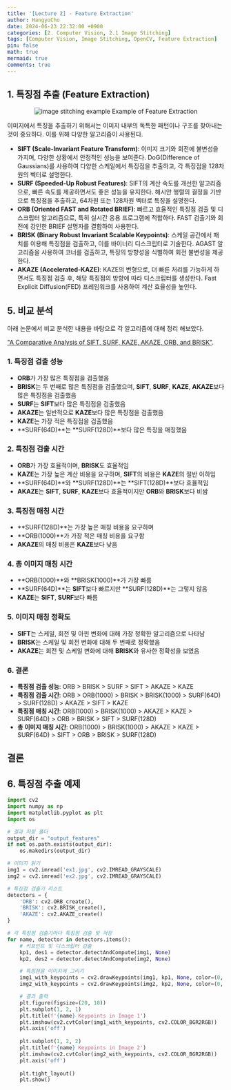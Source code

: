 ```yaml
---
title: '[Lecture 2] - Feature Extraction'
author: HangyoCho
date: 2024-06-23 22:32:00 +0900
categories: [2. Computer Vision, 2.1 Image Stitching]
tags: [Computer Vision, Image Stitching, OpenCV, Feature Extraction]
pin: false
math: true
mermaid: true
comments: true
---
```

 
<!-- 
컴퓨터 비전 분야에서 특징점 매칭은 여러 이미지 간의 공통된 특징을 찾아내는 중요한 기술이다. 이를 통해 이미지 간의 대응점을 찾고, 변화나 움직임을 추적할 수 있다. 특징점 매칭의 과정은 크게 두 가지 단계로 나뉜다: 특징점 추출과 특징점 매칭(Feature Matching)이다. -->

## 1. 특징점 추출 (Feature Extraction)
<p align="center">
  <img src="https://miro.medium.com/v2/resize:fit:700/0*frzlaC71UDZkepF3.jpg" alt="image stitching example"/>
  Example of Feature Extraction
</p> 

이미지에서 특징을 추출하기 위해서는 이미지 내부의 독특한 패턴이나 구조를 찾아내는 것이 중요하다. 이를 위해 다양한 알고리즘이 사용된다.

- **SIFT (Scale-Invariant Feature Transform)**: 이미지 크기와 회전에 불변성을 가지며, 다양한 상황에서 안정적인 성능을 보여준다. DoG(Difference of Gaussians)를 사용하여 다양한 스케일에서 특징점을 추출하고, 각 특징점을 128차원의 벡터로 설명한다.
- **SURF (Speeded-Up Robust Features)**: SIFT의 계산 속도를 개선한 알고리즘으로, 빠른 속도를 제공하면서도 좋은 성능을 유지한다. 해시안 행렬의 결정을 기반으로 특징점을 추출하고, 64차원 또는 128차원 벡터로 특징을 설명한다.
- **ORB (Oriented FAST and Rotated BRIEF)**: 빠르고 효율적인 특징점 검출 및 디스크립터 알고리즘으로, 특히 실시간 응용 프로그램에 적합하다. FAST 검출기와 회전에 강인한 BRIEF 설명자를 결합하여 사용한다.
- **BRISK (Binary Robust Invariant Scalable Keypoints)**: 스케일 공간에서 패치를 이용해 특징점을 검출하고, 이를 바이너리 디스크립터로 기술한다. AGAST 알고리즘을 사용하여 코너를 검출하고, 특징의 방향성을 식별하여 회전 불변성을 제공한다.
- **AKAZE (Accelerated-KAZE)**: KAZE의 변형으로, 더 빠른 처리를 가능하게 하면서도 특징점 검출 후, 해당 특징점의 방향에 따라 디스크립터를 생성한다. Fast Explicit Diffusion(FED) 프레임워크를 사용하여 계산 효율성을 높인다.

<!-- ## 2. 특징점 검출

고유한 특징을 나타내는 점들을 집합한 것을 특징점(feature point) 또는 키포인트(keypoint) 또는 관심점(interest point)라고 한다. 특징점 주변의 부분 영상을 잘라서 특징점에 대한 특징을 기술하는 방법을 기술자(descriptor) 또는 특징 벡터(feature vector)라고 한다. 두 개의 영상이 같은지 다른지 판별하기 위해 매칭을 할 때 특징점을 활용한다.

## 3. 크기 불변 특징점 검출 방법

SIFT, KAZE, AKAZE, ORB 등 다양한 특징점 검출 방법에서 스케일 스페이스(scale-space), 이미지 피라미드(image pyramid)를 구성하여 크기 불변 특징점을 검출한다. 스케일 스페이스(Scale Space)는 리사이즈와 가우시안 블러링을 여러 번 하는 방법이다. 가우시안 블러링을 통해 초점이 맞지 않는 가상의 영상을 만들어 완전한 코너는 아니지만 반복적으로 검출될 수 있는 점들을 검출하는 형태로 구현한다. 대표적인 예가 SIFT이다.

## 4. OpenCV 특징점 검출 클래스 - Feature2D 클래스와 파생 클래스

OpenCV에서 여러 가지 특징점 검출 방법이 구현되어 있다. Feature2D 클래스에 자식 클래스 형태로 구현되어 있으며, Feature2D 클래스에 선언된 `detect()`, `compute()`, `detectAndCompute()` 함수는 자식 클래스에서도 이용할 수 있다. SIFT와 SURF는 특허가 걸려있어 상업적으로 이용할 때는 특허료를 내야 한다. 하지만 SIFT는 특허가 만료되어 4.4 버전부터 사용이 가능하다. 다양한 방법들이 있으며, KAZE, AKAZE, ORB가 유명하므로 예제 코드에서 세 가지 방법만 구현해 보겠다. -->

## 5. 비교 분석
아래 논문에서 비교 분석한 내용을 바탕으로 각 알고리즘에 대해 정리 해보았다. 

["A Comparative Analysis of SIFT, SURF, KAZE,
AKAZE, ORB, and BRISK"](https://www.researchgate.net/publication/323561586_A_comparative_analysis_of_SIFT_SURF_KAZE_AKAZE_ORB_and_BRISK).

### 1. 특징점 검출 성능
- **ORB**가 가장 많은 특징점을 검출했음
- **BRISK**는 두 번째로 많은 특징점을 검출했으며, **SIFT**, **SURF**, **KAZE**, **AKAZE**보다 많은 특징점을 검출했음
- **SURF**는 **SIFT**보다 많은 특징점을 검출했음
- **AKAZE**는 일반적으로 **KAZE**보다 많은 특징점을 검출했음
- **KAZE**는 가장 적은 특징점을 검출했음
- **SURF(64D)**는 **SURF(128D)**보다 많은 특징을 매칭했음

### 2. 특징점 검출 시간
- **ORB**가 가장 효율적이며, **BRISK**도 효율적임
- **KAZE**는 가장 높은 계산 비용을 요구하며, **SIFT**의 비용은 **KAZE**의 절반 이하임
- **SURF(64D)**와 **SURF(128D)**는 **SIFT(128D)**보다 효율적임
- **AKAZE**는 **SIFT**, **SURF**, **KAZE**보다 효율적이지만 **ORB**와 **BRISK**보다 비쌈

### 3. 특징점 매칭 시간
- **SURF(128D)**는 가장 높은 매칭 비용을 요구하며
- **ORB(1000)**가 가장 적은 매칭 비용을 요구함
- **AKAZE**의 매칭 비용은 **KAZE**보다 낮음

### 4. 총 이미지 매칭 시간
- **ORB(1000)**와 **BRISK(1000)**가 가장 빠름
- **SURF(64D)**는 **SIFT**보다 빠르지만 **SURF(128D)**는 그렇지 않음
- **KAZE**는 **SIFT**, **SURF**보다 빠름

### 5. 이미지 매칭 정확도
- **SIFT**는 스케일, 회전 및 아핀 변화에 대해 가장 정확한 알고리즘으로 나타남
- **BRISK**는 스케일 및 회전 변화에 대해 두 번째로 정확했음
- **AKAZE**는 회전 및 스케일 변화에 대해 **BRISK**와 유사한 정확성을 보였음

### 6. 결론
- **특징점 검출 성능**: ORB > BRISK > SURF > SIFT > AKAZE > KAZE
- **특징점 검출 시간**: ORB > ORB(1000) > BRISK > BRISK(1000) > SURF(64D) > SURF(128D) > AKAZE > SIFT > KAZE
- **특징점 매칭 시간**: ORB(1000) > BRISK(1000) > AKAZE > KAZE > SURF(64D) > ORB > BRISK > SIFT > SURF(128D)
- **총 이미지 매칭 시간**: ORB(1000) > BRISK(1000) > AKAZE > KAZE > SURF(64D) > SIFT > ORB > BRISK > SURF(128D)


## 결론
<!-- 
SIFT와 BRISK는 모든 종류의 기하학적 변환에 대해 가장 높은 정확도를 보인다. ORB와 BRISK는 많은 특징점을 검출할 수 있지만, 매칭 시간 때문에 전체 이미지 매칭 시간이 길어질 수 있다. 반면, ORB(1000)과 BRISK(1000)는 가장 빠른 이미지 매칭을 제공하지만 정확도가 다소 낮아진다. 이 논문의 비교 분석은 특정 비전 응용 프로그램에서 가장 적합한 특징점 추출 알고리즘을 선택하는 데 중요한 기준을 제공한다. -->

## 6. 특징점 추출 예제
```python
import cv2
import numpy as np
import matplotlib.pyplot as plt
import os

# 결과 저장 폴더
output_dir = "output_features"
if not os.path.exists(output_dir):
    os.makedirs(output_dir)

# 이미지 읽기
img1 = cv2.imread('ex1.jpg', cv2.IMREAD_GRAYSCALE)
img2 = cv2.imread('ex2.jpg', cv2.IMREAD_GRAYSCALE)

# 특징점 검출기 리스트
detectors = {
    'ORB': cv2.ORB_create(),
    'BRISK': cv2.BRISK_create(),
    'AKAZE': cv2.AKAZE_create()
}

# 각 특징점 검출기마다 특징점 검출 및 저장
for name, detector in detectors.items():
    # 키포인트 및 디스크립터 검출
    kp1, des1 = detector.detectAndCompute(img1, None)
    kp2, des2 = detector.detectAndCompute(img2, None)

    # 특징점을 이미지에 그리기
    img1_with_keypoints = cv2.drawKeypoints(img1, kp1, None, color=(0, 255, 0), flags=cv2.DrawMatchesFlags_DRAW_RICH_KEYPOINTS)
    img2_with_keypoints = cv2.drawKeypoints(img2, kp2, None, color=(0, 255, 0), flags=cv2.DrawMatchesFlags_DRAW_RICH_KEYPOINTS)

    # 결과 출력
    plt.figure(figsize=(20, 10))
    plt.subplot(1, 2, 1)
    plt.title(f'{name} Keypoints in Image 1')
    plt.imshow(cv2.cvtColor(img1_with_keypoints, cv2.COLOR_BGR2RGB))
    plt.axis('off')
    
    plt.subplot(1, 2, 2)
    plt.title(f'{name} Keypoints in Image 2')
    plt.imshow(cv2.cvtColor(img2_with_keypoints, cv2.COLOR_BGR2RGB))
    plt.axis('off')
    
    plt.tight_layout()
    plt.show()
```
<!-- # 컴퓨터 비전에서의 특징 검출과 매칭

컴퓨터 비전 분야에서 특징 매칭은 여러 이미지 간의 공통된 특징을 찾아내는 중요한 기술이다. 이를 통해 이미지 간의 대응점을 찾고, 변화나 움직임을 추적할 수 있다. 특징 매칭의 과정은 크게 두 가지 단계로 나뉜다: 특징 검출(Feature Detection)과 특징 매칭(Feature Matching)이다.

## 1. 특징 검출 (Feature Detection)

이미지에서 특징을 검출하기 위해서는 이미지 내부의 독특한 패턴이나 구조를 찾아내는 것이 중요하다. 이를 위해 다양한 알고리즘이 사용된다:

- **SIFT (Scale-Invariant Feature Transform)**: 이미지 크기와 회전에 불변성을 가지며, 다양한 상황에서 안정적인 성능을 보여준다.
- **SURF (Speeded-Up Robust Features)**: SIFT의 계산 속도를 개선한 알고리즘으로, 빠른 속도를 제공하면서도 좋은 성능을 유지한다.
- **ORB (Oriented FAST and Rotated BRIEF)**: 빠르고 효율적인 특징 검출 및 디스크립터 알고리즘으로, 특히 실시간 응용 프로그램에 적합하다.
- **FAST (Features from Accelerated Segment Test)**: 매우 빠르게 특징점을 검출할 수 있는 알고리즘으로, 단순하고 빠른 처리가 필요할 때 유용하다.
- **BRISK (Binary Robust Invariant Scalable Keypoints)**: 스케일 공간에서 패치를 이용해 특징점을 검출하고, 이를 바이너리 디스크립터로 기술한다.
- **AKAZE (Accelerated-KAZE)**: KAZE의 변형으로, 더 빠른 처리를 가능하게 하면서도 특징점 검출 후, 해당 특징점의 방향에 따라 디스크립터를 생성한다.

## 2. 특징점 검출

고유한 특징을 나타내는 점들을 집합한 것을 특징점(feature point) 또는 키포인트(keypoint) 또는 관심점(interest point)라고 한다. 특징점 주변의 부분 영상을 잘라서 특징점에 대한 특징을 기술하는 방법을 기술자(descriptor) 또는 특징 벡터(feature vector)라고 한다. 두 개의 영상이 같은지 다른지 판별하기 위해 매칭을 할 때 특징점을 활용한다.

## 3. 크기 불변 특징점 검출 방법

SIFT, KAZE, AKAZE, ORB 등 다양한 특징점 검출 방법에서 스케일 스페이스(scale-space), 이미지 피라미드(image pyramid)를 구성하여 크기 불변 특징점을 검출한다. 스케일 스페이스(Scale Space)는 리사이즈와 가우시안 블러링을 여러 번 하는 방법이다. 가우시안 블러링을 통해 초점이 맞지 않는 가상의 영상을 만들어 완전한 코너는 아니지만 반복적으로 검출될 수 있는 점들을 검출하는 형태로 구현한다. 대표적인 예가 SIFT이다.

## 4. OpenCV 특징점 검출 클래스 - Feature2D 클래스와 파생 클래스

OpenCV에서 여러 가지 특징점 검출 방법이 구현되어 있다. Feature2D 클래스에 자식 클래스 형태로 구현되어 있으며, Feature2D 클래스에 선언된 `detect()`, `compute()`, `detectAndCompute()` 함수는 자식 클래스에서도 이용할 수 있다. SIFT와 SURF는 특허가 걸려있어 상업적으로 이용할 때는 특허료를 내야 한다. 하지만 SIFT는 특허가 만료되어 4.4 버전부터 사용이 가능하다. 다양한 방법들이 있으며, KAZE, AKAZE, ORB가 유명하므로 예제 코드에서 세 가지 방법만 구현해 보겠다.

## 5. 특징점 검출 알고리즘 객체 생성 - cv2.방법_create

특징점 검출을 위해서는 각 클래스를 생성해야 한다. -->